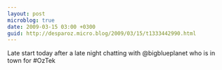 ```yaml
---
layout: post
microblog: true
date: 2009-03-15 03:00 +0300
guid: http://desparoz.micro.blog/2009/03/15/t1333442990.html
---
```

Late start today after a late night chatting with @bigblueplanet who is in town for #OzTek
